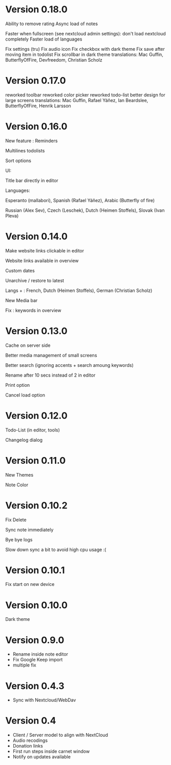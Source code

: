 # Version 0.18.0


Ability to remove rating
Async load of notes

Faster when fullscreen (see nextcloud admin settings): don't load nextcloud completely
Faster load of languages

Fix settings (tru)
Fix audio icon
Fix checkbox with dark theme
Fix save after moving item in todolist
Fix scrollbar in dark theme
translations:  Mac Guffin, ButterflyOfFire, Devfreedom, Christian Scholz


# Version 0.17.0

reworked toolbar
reworked color picker
reworked todo-list
better design for large screens
translations:  Mac Guffin, Rafael Yáñez, Ian Beardslee, ButterflyOfFire, Henrik Larsson

# Version 0.16.0

New feature : Reminders

Multilines todolists

Sort options


UI:

Title bar directly in editor


Languages:

Esperanto (mallabori), Spanish (Rafael Yáñez), Arabic (Butterfly of fire)

Russian (Alex Sev), Czech (Leschek), Dutch (Heimen Stoffels), Slovak (Ivan Pleva)


# Version 0.14.0

Make website links clickable in editor

Website links available in overview

Custom dates

Unarchive / restore to latest

Langs + : French, Dutch (Heimen Stoffels), German (Christian Scholz)

New Media bar

Fix : keywords in overview

# Version 0.13.0

Cache on server side

Better media management of small screens

Better search (ignoring accents + search amoung keywords)

Rename after 10 secs instead of 2 in editor

Print option 

Cancel load option


# Version 0.12.0

Todo-List (in editor, tools)

Changelog dialog

# Version 0.11.0

New Themes

Note Color

# Version 0.10.2

Fix Delete

Sync note immediately

Bye bye logs

Slow down sync a bit to avoid high cpu usage :(

# Version 0.10.1

Fix start on new device

# Version 0.10.0

Dark theme

# Version 0.9.0

- Rename inside note editor
- Fix Google Keep import
- multiple fix

# Version 0.4.3

- Sync with Nextcloud/WebDav

# Version 0.4

- Client / Server model to align with NextCloud
- Audio recodings
- Donation links
- First run steps inside carnet window
- Notify on updates available